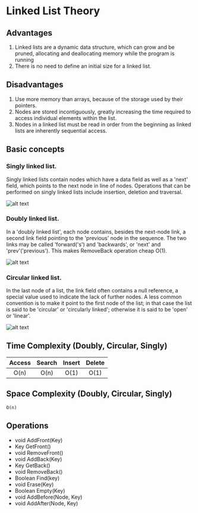 # Linked List Theory

## Advantages

1. Linked lists are a dynamic data structure, which can grow and be pruned, allocating and deallocating memory while the program is running
2. There is no need to define an initial size for a linked list.

## Disadvantages

1. Use more memory than arrays, because of the storage used by their pointers.
2. Nodes are stored incontiguously, greatly increasing the time required to access individual elements within the list.
3. Nodes in a linked list must be read in order from the beginning as linked lists are inherently sequential access.

## Basic concepts

### Singly linked list.

Singly linked lists contain nodes which have a data field as well as a 'next' field, which points to the next node in line of nodes. 
Operations that can be performed on singly linked lists include insertion, deletion and traversal.

![alt text](https://upload.wikimedia.org/wikipedia/commons/6/6d/Singly-linked-list.svg "Singly linked list")

### Doubly linked list.

In a 'doubly linked list', each node contains, besides the next-node link, a second link field pointing to the 'previous' node in the sequence. 
The two links may be called 'forward('s') and 'backwards', or 'next' and 'prev'('previous').
This makes RemoveBack operation cheap O(1).

![alt text](https://upload.wikimedia.org/wikipedia/commons/5/5e/Doubly-linked-list.svg "Doubly linked list")

### Circular linked list.

In the last node of a list, the link field often contains a null reference, a special value used to indicate the lack of further nodes.
A less common convention is to make it point to the first node of the list; in that case the list is said to be 'circular' or 'circularly linked'; otherwise it is said to be 'open' or 'linear'.

![alt text](https://upload.wikimedia.org/wikipedia/commons/d/df/Circularly-linked-list.svg "Circular linked list")

## Time Complexity (Doubly, Circular, Singly)
| Access | Search | Insert | Delete |
|:-------:|:-------:|:-------:|:-------:|
| O(n) | O(n) | O(1) | O(1) | 

## Space Complexity (Doubly, Circular, Singly)
`O(n)` 

## Operations
- void AddFront(Key)
- Key GetFront() 
- void RemoveFront()
- void AddBack(Key)
- Key GetBack()
- void RemoveBack()
- Boolean Find(key)
- void Erase(Key)
- Boolean Empty(Key)
- void AddBefore(Node, Key)
- void AddAfter(Node, Key)



